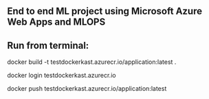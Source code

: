## End to end ML project using Microsoft Azure Web Apps and MLOPS


## Run from terminal:
docker build -t testdockerkast.azurecr.io/application:latest .

docker login testdockerkast.azurecr.io

docker push testdockerkast.azurecr.io/application:latest